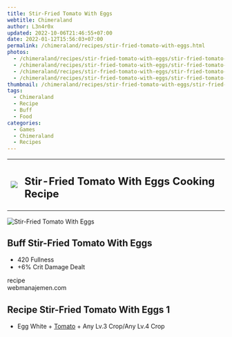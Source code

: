 ```yaml
---
title: Stir-Fried Tomato With Eggs
webtitle: Chimeraland
author: L3n4r0x
updated: 2022-10-06T21:46:55+07:00
date: 2022-01-12T15:56:03+07:00
permalink: /chimeraland/recipes/stir-fried-tomato-with-eggs.html
photos:
  - /chimeraland/recipes/stir-fried-tomato-with-eggs/stir-fried-tomato-with-eggs.webp
  - /chimeraland/recipes/stir-fried-tomato-with-eggs/stir-fried-tomato-with-eggs-name.webp
  - /chimeraland/recipes/stir-fried-tomato-with-eggs/stir-fried-tomato-with-eggs-icon.webp
  - /chimeraland/recipes/stir-fried-tomato-with-eggs/stir-fried-tomato-with-eggs-material.webp
thumbnail: /chimeraland/recipes/stir-fried-tomato-with-eggs/stir-fried-tomato-with-eggs.webp
tags:
  - Chimeraland
  - Recipe
  - Buff
  - Food
categories:
  - Games
  - Chimeraland
  - Recipes
---
```


<section id="bootstrap-wrapper"><link rel="stylesheet" href="https://cdn.statically.io/gh/dimaslanjaka/Web-Manajemen/40ac3225/css/bootstrap-4.5-wrapper.css"/><div class="row mb-2"><div class="col-md-12 mb-2"><table class="table" id="post-info"><tbody><tr><td><img class="d-inline-block me-2" src="/chimeraland/recipes/stir-fried-tomato-with-eggs/stir-fried-tomato-with-eggs-icon.webp" width="auto" height="auto"/></td><td><h1 class="fs-5">Stir-Fried Tomato With Eggs Cooking Recipe</h1></td></tr></tbody></table></div></div><div class="card mb-2"><div class="row g-0"><div class="col-sm-4 position-relative mb-2"><img src="/chimeraland/recipes/stir-fried-tomato-with-eggs/stir-fried-tomato-with-eggs-material.webp" class="card-img fit-cover w-100 h-100" alt="Stir-Fried Tomato With Eggs" data-fancybox="true"/></div><div class="col-sm-8 mb-2"><div class="card-body"><h2 class="card-title fs-5">Buff Stir-Fried Tomato With Eggs</h2><div class="card-text"><ul><li>420 Fullness</li><li>+6% Crit Damage Dealt</li></ul></div><span class="badge rounded-pill bg-dark">recipe</span></div><div class="card-footer text-end text-muted">webmanajemen.com</div></div></div></div><div class="row mb-2"><div class="col-12 col-lg-6 recipe-item mb-2"><div class="card"><div class="card-body"><h2 class="card-title fs-5">Recipe Stir-Fried Tomato With Eggs 1</h2><div class="card-text"><ul><li>Egg White<span> + </span><a class="text-decoration-none" href="/chimeraland/materials/tomato.html">Tomato</a><span> + </span>Any Lv.3 Crop/Any Lv.4 Crop</li></ul></div></div></div></div></div></section>